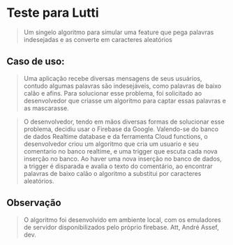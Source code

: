 # Teste para Lutti
> Um singelo algoritmo para simular uma feature que pega palavras indesejadas e as converte em caracteres aleatórios
>
## Caso de uso:
> Uma aplicação recebe diversas mensagens de seus usuários, contudo algumas palavras são indesejáveis, como palavras de baixo calão e afins.
> Para solucionar esse problema, foi solicitado ao desenvolvedor que criasse um algoritmo para captar essas palavras e as mascarasse.

> O desenvolvedor, tendo em mãos diversas formas de solucionar esse problema, decidiu usar o Firebase da Google. 
> Valendo-se do banco de dados Realtime database e da ferramenta Cloud functions, o desenvolvedor criou um algoritmo que cria um usuario e seu comentario no banco realtime, e uma trigger que escuta cada nova inserção no banco. Ao haver uma nova inserção no banco de dados, a trigger é disparada e avalia o texto do comentário, ao encontrar palavras  de baixo calão o algoritmo a substitui por caracteres aleatórios.

## Observação
> O algoritmo foi desenvolvido em ambiente local, com os emuladores de servidor disponibilizados pelo próprio firebase.
> Att, André Assef, dev.